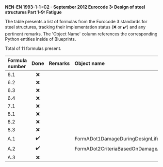 **NEN-EN 1993-1-1+C2 - September 2012
Eurocode 3: Design of steel structures
Part 1-9: Fatigue**

The table presents a list of formulas from the Eurocode 3 standards for steel structures, tracking their implementation status (:x: or :heavy_check_mark:)
and any pertinent remarks. The 'Object Name' column references the corresponding Python entities inside of Blueprints.

Total of 11 formulas present.

| Formula number | Done | Remarks | Object name |
|:---------------|:----:|:--------|:------------|
| 6.1            | :x:  |         |             |
| 6.2            | :x:  |         |             |
| 6.3            | :x:  |         |             |
| 6.4            | :x:  |         |             |
| 7.1            | :x:  |         |             |
| 8.1            | :x:  |         |             |
| 8.2            | :x:  |         |             |
| 8.3            | :x:  |         |             |
| A.1            | :heavy_check_mark: |         | FormADot1DamageDuringDesignLife |
| A.2            | :heavy_check_mark: |         | FormADot2CriteriaBasedOnDamageAccumulation |
| A.3            | :x:  |         |             |
